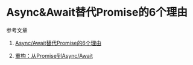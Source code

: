 # Async&Await替代Promise的6个理由

参考文章

1. [Async/Await替代Promise的6个理由](https://cnodejs.org/topic/58e4914e43ee7e7106c13541)

2. [重构：从Promise到Async/Await](https://cnodejs.org/topic/5a30958dd92f2f5b185acdfa)

